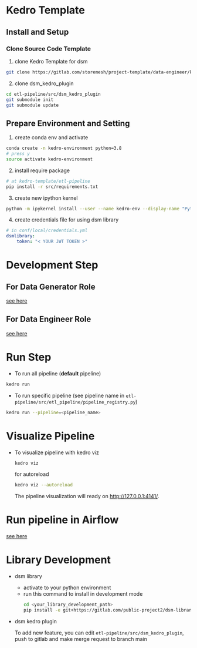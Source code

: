 # Kedro Template
## Install and Setup
### Clone Source Code Template
1. clone Kedro Template for dsm
```sh
git clone https://gitlab.com/storemesh/project-template/data-engineer/kedro-template/kedro-template.git
```

2. clone dsm_kedro_plugin
```sh
cd etl-pipeline/src/dsm_kedro_plugin
git submodule init
git submodule update
```

## Prepare Environment and Setting

1. create conda env and activate

```sh
conda create -n kedro-environment python=3.8  
# press y
source activate kedro-environment
```

2. install require package
```sh
# at kedro-template/etl-pipeline
pip install -r src/requirements.txt
```

3. create new ipython kernel

```sh
python -m ipykernel install --user --name kedro-env --display-name "Python (kedro-env)"
```

4. create credentials file for using dsm library
```yml
# in conf/local/credentials.yml
dsmlibrary:
    token: "< YOUR JWT TOKEN >"
```

# Development Step
## For Data Generator Role
[see here](_docs/data_generator_role.md)

## For Data Engineer Role
[see here](_docs/data_engineer_role.md)

# Run Step
- To run all pipeline (__default__ pipeline)
```sh
kedro run
```

- To run specific pipeline (see pipeline name in `etl-pipeline/src/etl_pipeline/pipeline_registry.py`)
```sh
kedro run --pipeline=<pipeline_name>
```

# Visualize Pipeline
- To visualize pipeline with kedro viz
    ```sh
    kedro viz
    ```

    for autoreload
    ```sh
    kedro viz --autoreload
    ```

    The pipeline visualization will ready on http://127.0.0.1:4141/. 

# Run pipeline in Airflow
[see here](_docs/airflow.md)

# Library Development
- dsm library

    - activate to your python environment 
    - run this command to install in development mode 
        ```sh
        cd <your_library_development_path>
        pip install -e git+https://gitlab.com/public-project2/dsm-library.git@development#egg=dsmlibrary
        ```

- dsm kedro plugin

    To add new feature, you can edit `etl-pipeline/src/dsm_kedro_plugin`, push to gitlab and make merge request to branch main
